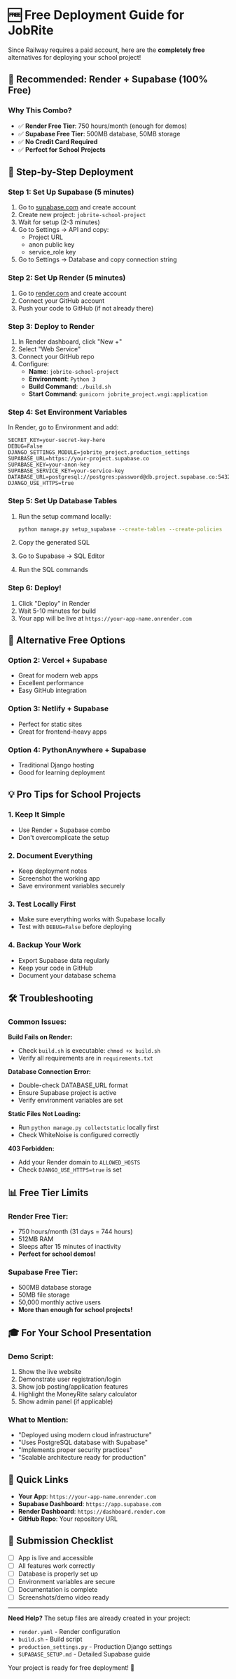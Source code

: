 # 🆓 Free Deployment Guide for JobRite

Since Railway requires a paid account, here are the **completely free** alternatives for deploying your school project!

## 🎯 Recommended: Render + Supabase (100% Free)

### Why This Combo?
- ✅ **Render Free Tier**: 750 hours/month (enough for demos)
- ✅ **Supabase Free Tier**: 500MB database, 50MB storage
- ✅ **No Credit Card Required**
- ✅ **Perfect for School Projects**

## 🚀 Step-by-Step Deployment

### Step 1: Set Up Supabase (5 minutes)

1. Go to [supabase.com](https://supabase.com) and create account
2. Create new project: `jobrite-school-project`
3. Wait for setup (2-3 minutes)
4. Go to Settings → API and copy:
   - Project URL
   - anon public key
   - service_role key
5. Go to Settings → Database and copy connection string

### Step 2: Set Up Render (5 minutes)

1. Go to [render.com](https://render.com) and create account
2. Connect your GitHub account
3. Push your code to GitHub (if not already there)

### Step 3: Deploy to Render

1. In Render dashboard, click "New +"
2. Select "Web Service"
3. Connect your GitHub repo
4. Configure:
   - **Name**: `jobrite-school-project`
   - **Environment**: `Python 3`
   - **Build Command**: `./build.sh`
   - **Start Command**: `gunicorn jobrite_project.wsgi:application`

### Step 4: Set Environment Variables

In Render, go to Environment and add:

```
SECRET_KEY=your-secret-key-here
DEBUG=False
DJANGO_SETTINGS_MODULE=jobrite_project.production_settings
SUPABASE_URL=https://your-project.supabase.co
SUPABASE_KEY=your-anon-key
SUPABASE_SERVICE_KEY=your-service-key
DATABASE_URL=postgresql://postgres:password@db.project.supabase.co:5432/postgres
DJANGO_USE_HTTPS=true
```

### Step 5: Set Up Database Tables

1. Run the setup command locally:
   ```bash
   python manage.py setup_supabase --create-tables --create-policies
   ```

2. Copy the generated SQL
3. Go to Supabase → SQL Editor
4. Run the SQL commands

### Step 6: Deploy!

1. Click "Deploy" in Render
2. Wait 5-10 minutes for build
3. Your app will be live at `https://your-app-name.onrender.com`

## 🔄 Alternative Free Options

### Option 2: Vercel + Supabase
- Great for modern web apps
- Excellent performance
- Easy GitHub integration

### Option 3: Netlify + Supabase  
- Perfect for static sites
- Great for frontend-heavy apps

### Option 4: PythonAnywhere + Supabase
- Traditional Django hosting
- Good for learning deployment

## 💡 Pro Tips for School Projects

### 1. **Keep It Simple**
- Use Render + Supabase combo
- Don't overcomplicate the setup

### 2. **Document Everything**
- Keep deployment notes
- Screenshot the working app
- Save environment variables securely

### 3. **Test Locally First**
- Make sure everything works with Supabase locally
- Test with `DEBUG=False` before deploying

### 4. **Backup Your Work**
- Export Supabase data regularly
- Keep your code in GitHub
- Document your database schema

## 🛠️ Troubleshooting

### Common Issues:

**Build Fails on Render:**
- Check `build.sh` is executable: `chmod +x build.sh`
- Verify all requirements are in `requirements.txt`

**Database Connection Error:**
- Double-check DATABASE_URL format
- Ensure Supabase project is active
- Verify environment variables are set

**Static Files Not Loading:**
- Run `python manage.py collectstatic` locally first
- Check WhiteNoise is configured correctly

**403 Forbidden:**
- Add your Render domain to `ALLOWED_HOSTS`
- Check `DJANGO_USE_HTTPS=true` is set

## 📊 Free Tier Limits

### Render Free Tier:
- 750 hours/month (31 days = 744 hours)
- 512MB RAM
- Sleeps after 15 minutes of inactivity
- **Perfect for school demos!**

### Supabase Free Tier:
- 500MB database storage
- 50MB file storage
- 50,000 monthly active users
- **More than enough for school projects!**

## 🎓 For Your School Presentation

### Demo Script:
1. Show the live website
2. Demonstrate user registration/login
3. Show job posting/application features
4. Highlight the MoneyRite salary calculator
5. Show admin panel (if applicable)

### What to Mention:
- "Deployed using modern cloud infrastructure"
- "Uses PostgreSQL database with Supabase"
- "Implements proper security practices"
- "Scalable architecture ready for production"

## 🔗 Quick Links

- **Your App**: `https://your-app-name.onrender.com`
- **Supabase Dashboard**: `https://app.supabase.com`
- **Render Dashboard**: `https://dashboard.render.com`
- **GitHub Repo**: Your repository URL

## 📝 Submission Checklist

- [ ] App is live and accessible
- [ ] All features work correctly
- [ ] Database is properly set up
- [ ] Environment variables are secure
- [ ] Documentation is complete
- [ ] Screenshots/demo video ready

---

**Need Help?** The setup files are already created in your project:
- `render.yaml` - Render configuration
- `build.sh` - Build script
- `production_settings.py` - Production Django settings
- `SUPABASE_SETUP.md` - Detailed Supabase guide

Your project is ready for free deployment! 🚀
